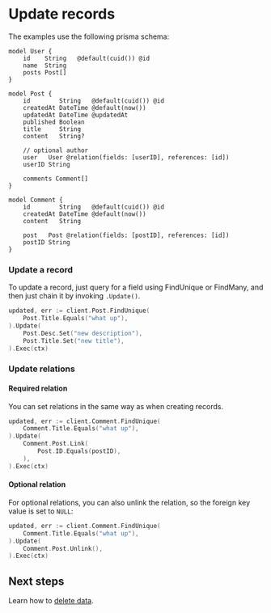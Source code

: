 # Update records

The examples use the following prisma schema:

```prisma
model User {
    id    String   @default(cuid()) @id
    name  String
    posts Post[]
}

model Post {
    id        String   @default(cuid()) @id
    createdAt DateTime @default(now())
    updatedAt DateTime @updatedAt
    published Boolean
    title     String
    content   String?

    // optional author
    user   User @relation(fields: [userID], references: [id])
    userID String

    comments Comment[]
}

model Comment {
    id        String   @default(cuid()) @id
    createdAt DateTime @default(now())
    content   String

    post   Post @relation(fields: [postID], references: [id])
    postID String
}
```

### Update a record

To update a record, just query for a field using FindUnique or FindMany, and then just chain it by invoking `.Update()`.

```go
updated, err := client.Post.FindUnique(
    Post.Title.Equals("what up"),
).Update(
    Post.Desc.Set("new description"),
    Post.Title.Set("new title"),
).Exec(ctx)
```

### Update relations

#### Required relation

You can set relations in the same way as when creating records.

```go
updated, err := client.Comment.FindUnique(
    Comment.Title.Equals("what up"),
).Update(
    Comment.Post.Link(
        Post.ID.Equals(postID),
    ),
).Exec(ctx)
```

#### Optional relation

For optional relations, you can also unlink the relation, so the foreign key value is set to `NULL`:

```go
updated, err := client.Comment.FindUnique(
    Comment.Title.Equals("what up"),
).Update(
    Comment.Post.Unlink(),
).Exec(ctx)
```

## Next steps

Learn how to [delete data](09-delete.md).
